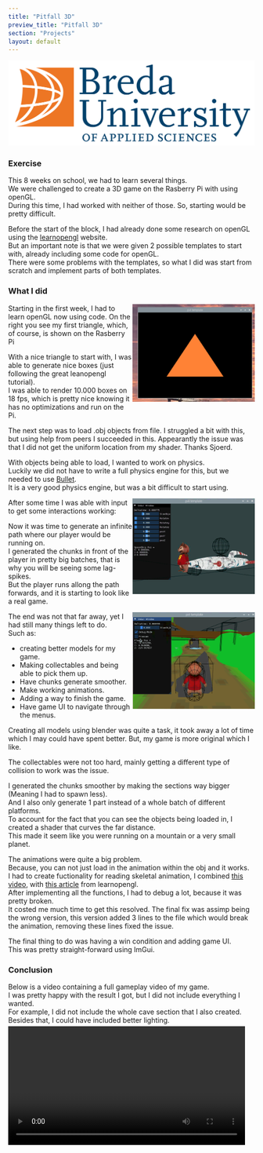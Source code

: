 ```yaml
---
title: "Pitfall 3D"
preview_title: "Pitfall 3D"
section: "Projects"
layout: default
---
```


<img id="BuasLogo" src="/assets/media/LogoBUas_RGB.png" class="buas-logo" alt="BuasLogo">

### Exercise
This 8 weeks on school, we had to learn several things. <br>
We were challenged to create a 3D game on the Rasberry Pi with using openGL. <br>
During this time, I had worked with neither of those. So, starting would be pretty difficult. <br>

Before the start of the block, I had already done some research on openGL using the [learnopengl](https://learnopengl.com) website. <br>
But an important note is that we were given 2 possible templates to start with, already including some code for openGL. <br>
There were some problems with the templates, so what I did was start from scratch and implement parts of both templates.

### What I did
<div style="float: right; justify-content: left; align-items: center; gap: 20px; margin: 0 auto;">
<img src="/assets/media/Pitfall3D/firstTriangle.png" width="250" style="margin: -10px 20px 10px 10;">
</div>
Starting in the first week, I had to learn openGL now using code. 
On the right you see my first triangle, which, of course, is shown on the Rasberry Pi

With a nice triangle to start with, I was able to generate nice boxes (just following the great leanopengl tutorial). <br>
I was able to render 10.000 boxes on 18 fps, which is pretty nice knowing it has no optimizations and run on the Pi. <br>

The next step was to load .obj objects from file. I struggled a bit with this, but using help from peers I succeeded in this.
Appearantly the issue was that I did not get the uniform location from my shader. Thanks Sjoerd. <br>

With objects being able to load, I wanted to work on physics. <br>
Luckily we did not have to write a full physics engine for this, but we needed to use [Bullet](https://github.com/bulletphysics/bullet3). <br>
It is a very good physics engine, but was a bit difficult to start using. 

<div style="float: right; justify-content: left; align-items: center; gap: 20px; margin: 0 auto;">
<img src="/assets/media/Pitfall3D/DebugDrawerWorking.gif" width="250" style="margin: -10px 20px 10px 10;">
</div>
After some time I was able with input to get some interactions working: <br>

Now it was time to generate an infinite path where our player would be running on. <br>
I generated the chunks in front of the player in pretty big batches, that is why you will be seeing some lag-spikes.<br>
But the player runs allong the path forwards, and it is starting to look like a real game.
<div style="float: right; justify-content: left; align-items: center; gap: 20px; margin: 0 auto;">
<img src="/assets/media/Pitfall3D/ChunkGenerationAndLeftRight.gif" width="250" style="margin: -10px 20px 10px 10;">
</div>

The end was not that far away, yet I had still many things left to do. <br>
Such as:
- creating better models for my game.
- Making collectables and being able to pick them up.
- Have chunks generate smoother.
- Make working animations.
- Adding a way to finish the game.
- Have game UI to navigate through the menus.

Creating all models using blender was quite a task, it took away a lot of time which I may could have spent better. 
But, my game is more original which I like. <br>

The collectables were not too hard, mainly getting a different type of collision to work was the issue.

I generated the chunks smoother by making the sections way bigger (Meaning I had to spawn less). <br>
And I also only generate 1 part instead of a whole batch of different platforms. <br>
To account for the fact that you can see the objects being loaded in, I created a shader that curves the far distance. <br>
This made it seem like you were running on a mountain or a very small planet. 

The animations were quite a big problem. <br>
Because, you can not just load in the animation within the obj and it works. <br>
I had to create fuctionality for reading skeletal animation, I combined [this video](https://www.youtube.com/watch?v=f3Cr8Yx3GGA), with [this article](https://learnopengl.com/Guest-Articles/2020/Skeletal-Animation) from learnopengl. <br>
After implementing all the functions, I had to debug a lot, because it was pretty broken. <br>
It costed me much time to get this resolved. The final fix was assimp being the wrong version, this version added 3 lines to the file which would break the animation, removing these lines fixed the issue. <br>

The final thing to do was having a win condition and adding game UI. <br>
This was pretty straight-forward using ImGui. 

### Conclusion
Below is a video containing a full gameplay video of my game. <br>
I was pretty happy with the result I got, but I did not include everything I wanted. <br>
For example, I did not include the whole cave section that I also created. <br>
Besides that, I could have included better lighting. 

<div style="display: flex; justify-content: left; align-items: center; gap: 20px; margin: 0 auto;">
<video width="100%" style="margin: -10px 20px 10px 0;" controls>
<source src="/assets/media/Pitfall3D/FullGamePlay.mp4" type="video/mp4">
</video>
</div>